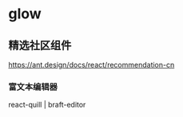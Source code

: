 # glow

## 精选社区组件
https://ant.design/docs/react/recommendation-cn

### 富文本编辑器
react-quill | braft-editor